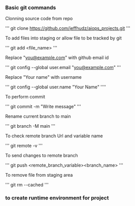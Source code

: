 ### Basic git commands

Clonning source code from repo


'''
git clone https://github.com/jeffhudz/aiops_projects.git
'''

To add files into staging or allow file to be tracked by git

'''
git add <file_name>
'''


Replace "you@example.com" with github email id

'''
git config --global user.email "you@example.com"
'''

Replace "Your name" with username

'''
git config --global user.name "Your Name"
''''

To perform commit

'''
git commit -m "Write message"
'''

Rename current branch to main

'''
git branch -M main
'''

To check remote branch Url and variable name

'''
git remote -v
'''

To send changes to remote branch

'''
git push <remote_branch_variable><branch_name>
'''

To remove file from staging area

'''
git rm --cached <filename>
'''

### to create runtime environment for project